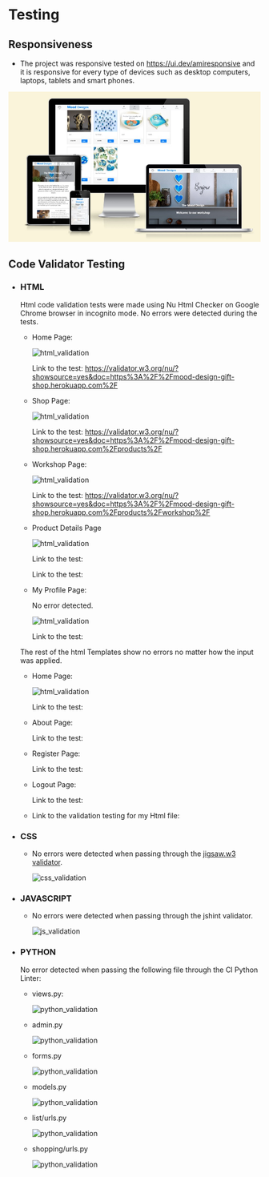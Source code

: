 # Testing


##  **Responsiveness**
- The project was responsive tested on https://ui.dev/amiresponsive and it is responsive for every type of devices such as desktop computers, laptops, tablets and smart phones.

![Am I Responsive](documentation/testing/amiresponsive02.jpg)

## **Code Validator Testing**

- ### **HTML**

    Html code validation tests were made using Nu Html Checker on Google Chrome browser in incognito mode.
    No errors were detected during the tests.

    - Home Page:

        ![html_validation]()

        Link to the test: https://validator.w3.org/nu/?showsource=yes&doc=https%3A%2F%2Fmood-design-gift-shop.herokuapp.com%2F

    - Shop Page:

        ![html_validation](documentation/images/testing/html_login_error.jpg)

        Link to the test: https://validator.w3.org/nu/?showsource=yes&doc=https%3A%2F%2Fmood-design-gift-shop.herokuapp.com%2Fproducts%2F

    - Workshop Page:

        ![html_validation]()

        Link to the test: https://validator.w3.org/nu/?showsource=yes&doc=https%3A%2F%2Fmood-design-gift-shop.herokuapp.com%2Fproducts%2Fworkshop%2F

    - Product Details Page

        ![html_validation]()

        Link to the test: 

       Link to the test: 

    - My Profile Page:

        No error detected.

        ![html_validation]()

        Link to the test: 

    The rest of the html Templates show no errors no matter how the input was applied.

    - Home Page:

        ![html_validation]()

        Link to the test: 

    - About Page:

        Link to the test: 

    - Register Page:

        Link to the test: 

    - Logout Page:

        Link to the test: 

        


    * Link to the validation testing for my Html file:


- ### **CSS**
    * No errors were detected when passing through the [jigsaw.w3 validator](https://jigsaw.w3.org/css-validator). 

         ![css_validation]()
    

- ### **JAVASCRIPT**
   
    * No errors were detected when passing through the jshint validator.

         ![js_validation]()

- ### **PYTHON**

     No error detected when passing the following file through the CI Python Linter:

    - views.py:

        ![python_validation]()

    - admin.py 

        ![python_validation]()

    - forms.py

        ![python_validation]()

    - models.py

        ![python_validation]()

    - list/urls.py

        ![python_validation]()

    - shopping/urls.py

        ![python_validation]()
